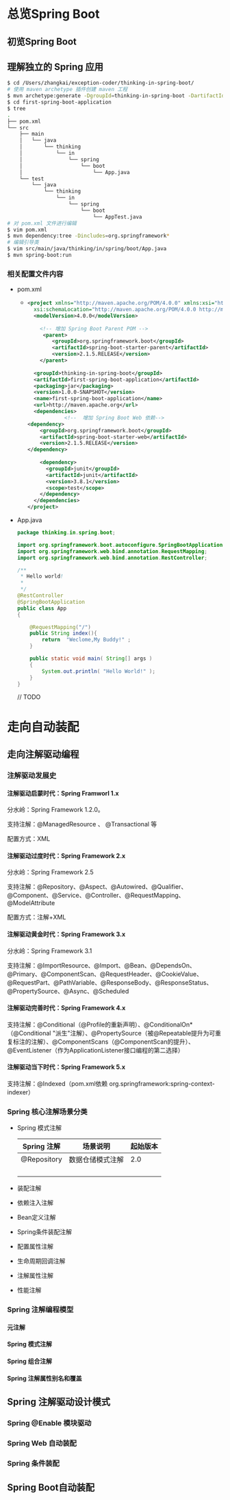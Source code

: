# 总览Spring Boot

## 初览Spring Boot

## 理解独立的 Spring 应用 

```bash
$ cd /Users/zhangkai/exception-coder/thinking-in-spring-boot/
# 使用 maven archetype 插件创建 maven 工程
$ mvn archetype:generate -DgroupId=thinking-in-spring-boot -DartifactId=first-spring-boot-application -Dversion=1.0.0-SNAPSHOT -DinteractiveMode=false -Dpackage=thinking.in.spring.boot
$ cd first-spring-boot-application
$ tree
.
├── pom.xml
└── src
    ├── main
    │   └── java
    │       └── thinking
    │           └── in
    │               └── spring
    │                   └── boot
    │                       └── App.java
    └── test
        └── java
            └── thinking
                └── in
                    └── spring
                        └── boot
                            └── AppTest.java
# 对 pom.xml 文件进行编辑 
$ vim pom.xml
$ mvn dependency:tree -Dincludes=org.springframework*
# 编辑引导类
$ vim src/main/java/thinking/in/spring/boot/App.java 
$ mvn spring-boot:run

```



### 相关配置文件内容

- pom.xml

  - ```xml
    <project xmlns="http://maven.apache.org/POM/4.0.0" xmlns:xsi="http://www.w3.org/2001/XMLSchema-instance"
      xsi:schemaLocation="http://maven.apache.org/POM/4.0.0 http://maven.apache.org/maven-v4_0_0.xsd">
      <modelVersion>4.0.0</modelVersion>
      
        <!-- 增加 Spring Boot Parent POM -->
         <parent>
            <groupId>org.springframework.boot</groupId>
            <artifactId>spring-boot-starter-parent</artifactId>
            <version>2.1.5.RELEASE</version>
        </parent>
      
      <groupId>thinking-in-spring-boot</groupId>
      <artifactId>first-spring-boot-application</artifactId>
      <packaging>jar</packaging>
      <version>1.0.0-SNAPSHOT</version>
      <name>first-spring-boot-application</name>
      <url>http://maven.apache.org</url>
      <dependencies>
                <!--  增加 Spring Boot Web 依赖-->
    <dependency>
        <groupId>org.springframework.boot</groupId>
        <artifactId>spring-boot-starter-web</artifactId>
        <version>2.1.5.RELEASE</version>
    </dependency>
          
        <dependency>
          <groupId>junit</groupId>
          <artifactId>junit</artifactId>
          <version>3.8.1</version>
          <scope>test</scope>
        </dependency>
      </dependencies>
    </project>
    
    
    ```



- App.java

  ```java
  package thinking.in.spring.boot;
  
  import org.springframework.boot.autoconfigure.SpringBootApplication;
  import org.springframework.web.bind.annotation.RequestMapping;
  import org.springframework.web.bind.annotation.RestController;
  
  /**
   * Hello world!
   *
   */
  @RestController
  @SpringBootApplication
  public class App 
  {
  
      @RequestMapping("/")
      public String index(){
          return  "Weclome,My Buddy!" ;
      }
  
      public static void main( String[] args )
      {
          System.out.println( "Hello World!" );
      }
  }
  
  ```

  // TODO

# 走向自动装配

## 走向注解驱动编程

### 注解驱动发展史

#### 注解驱动启蒙时代：Spring Framworl 1.x

分水岭：Spring Framework 1.2.0。

支持注解：@ManagedResource 、 @Transactional 等

配置方式：XML

#### 注解驱动过度时代：Spring Framework 2.x

分水岭：Spring Framework 2.5

支持注解：@Repository、@Aspect、@Autowired、@Qualifier、@Component、@Service、@Controller、@RequestMapping、@ModelAttribute

配置方式：注解+XML

#### 注解驱动黄金时代：Spring Framework 3.x

分水岭：Spring Framework 3.1

支持注解：@ImportResource、@Import、@Bean、@DependsOn、@Primary、@ComponentScan、@RequestHeader、@CookieValue、@RequestPart、@PathVariable、@ResponseBody、@ResponseStatus、@PropertySource、@Async、@Scheduled

#### 注解驱动完善时代：Spring Framework 4.x

支持注解：@Conditional（@Profile的重新声明）、@ConditionalOn*（@Conditional
"派生"注解）、@PropertySource（被@Repeatable提升为可重复标注的注解）、@ComponentScans（@ComponentScan的提升）、@EventListener（作为ApplicationListener接口编程的第二选择）

#### 注解驱动当下时代：Spring Framework 5.x

支持注解：@Indexed（pom.xml依赖 org.springframework:spring-context-indexer）

### Spring 核心注解场景分类

- Spring 模式注解

  | Spring 注解 | 场景说明         | 起始版本 |
  | ----------- | ---------------- | -------- |
  | @Repository | 数据仓储模式注解 | 2.0      |
  |             |                  |          |
  |             |                  |          |
  |             |                  |          |
  |             |                  |          |

  

- 装配注解
- 依赖注入注解
- Bean定义注解
- Spring条件装配注解
- 配置属性注解
- 生命周期回调注解
- 注解属性注解
- 性能注解

### Spring 注解编程模型

#### 元注解

#### Spring 模式注解

#### Spring 组合注解

#### Spring 注解属性别名和覆盖

## Spring 注解驱动设计模式

### Spring @Enable 模块驱动

### Spring Web 自动装配

### Spring 条件装配

## Spring Boot自动装配











